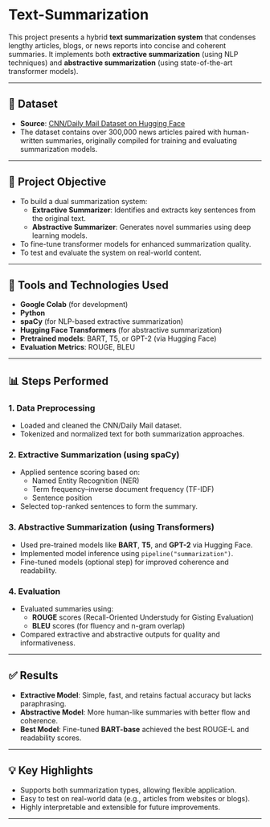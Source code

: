 # Text-Summarization

This project presents a hybrid **text summarization system** that condenses lengthy articles, blogs, or news reports into concise and coherent summaries. It implements both **extractive summarization** (using NLP techniques) and **abstractive summarization** (using state-of-the-art transformer models).

---

## 📁 Dataset

- **Source**: [CNN/Daily Mail Dataset on Hugging Face](https://huggingface.co/datasets/cnn_dailymail)
- The dataset contains over 300,000 news articles paired with human-written summaries, originally compiled for training and evaluating summarization models.

---

## 📌 Project Objective

- To build a dual summarization system:
  - **Extractive Summarizer**: Identifies and extracts key sentences from the original text.
  - **Abstractive Summarizer**: Generates novel summaries using deep learning models.
- To fine-tune transformer models for enhanced summarization quality.
- To test and evaluate the system on real-world content.

---

## 🔧 Tools and Technologies Used

- **Google Colab** (for development)
- **Python**
- **spaCy** (for NLP-based extractive summarization)
- **Hugging Face Transformers** (for abstractive summarization)
- **Pretrained models**: BART, T5, or GPT-2 (via Hugging Face)
- **Evaluation Metrics**: ROUGE, BLEU

---

## 📊 Steps Performed

### 1. Data Preprocessing
- Loaded and cleaned the CNN/Daily Mail dataset.
- Tokenized and normalized text for both summarization approaches.

### 2. Extractive Summarization (using spaCy)
- Applied sentence scoring based on:
  - Named Entity Recognition (NER)
  - Term frequency–inverse document frequency (TF-IDF)
  - Sentence position
- Selected top-ranked sentences to form the summary.

### 3. Abstractive Summarization (using Transformers)
- Used pre-trained models like **BART**, **T5**, and **GPT-2** via Hugging Face.
- Implemented model inference using `pipeline("summarization")`.
- Fine-tuned models (optional step) for improved coherence and readability.

### 4. Evaluation
- Evaluated summaries using:
  - **ROUGE** scores (Recall-Oriented Understudy for Gisting Evaluation)
  - **BLEU** scores (for fluency and n-gram overlap)
- Compared extractive and abstractive outputs for quality and informativeness.

---

## ✅ Results

- **Extractive Model**: Simple, fast, and retains factual accuracy but lacks paraphrasing.
- **Abstractive Model**: More human-like summaries with better flow and coherence.
- **Best Model**: Fine-tuned **BART-base** achieved the best ROUGE-L and readability scores.

---

## 💡 Key Highlights

- Supports both summarization types, allowing flexible application.
- Easy to test on real-world data (e.g., articles from websites or blogs).
- Highly interpretable and extensible for future improvements.

---
